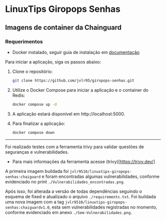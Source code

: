 # LinuxTips Giropops Senhas

## Imagens de container da Chainguard

### Requerimentos
- Docker instalado, seguir guia de instalação em [documentação](https://docs.docker.com/engine/install/)

Para iniciar a aplicação, siga os passos abaixo:

1. Clone o repositório:
   ```bash
   git clone https://github.com/jvlr95/giropops-senhas.git
   ```

2. Utilize o Docker Compose para iniciar a aplicação e o container do Redis:
    ```bash
    docker compose up -d
    ```

3. A aplicação estará disponível em http://localhost:5000.

4. Para finalizar a aplicação:
    ```bash
    docker compose down
    ```

---

Foi realizado testes com a ferramenta trivy para validar questões de seguranças e vulnerabilidades.
* Para mais informações da ferramenta acesse (trivy)[https://trivy.dev/]

A primeira imagem buildada foi `jvlr9510/linuxtips-giropops-senhas:chaiguard` e foram encontradas algumas vulnerabilidades, conforme evidenciado no print `./Vulnerabilidades_encontradas.png`.

Após isso, foi alterada a versão de todas dependências seguindo o esquema de fixed e atualizado o arquivo `./requirements.txt`. Foi buildada uma nova imagem com a tag `jvlr9510/linuxtips-giropops-senhas:chaiguardv1.0`, esta sem vulnerabilidades registradas no momento, conforme evidenciado em anexo `./Sem-Vulnerabilidades.png`.
```
